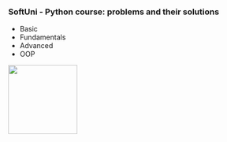### SoftUni - Python course: problems and their solutions 
- Basic
- Fundamentals
- Advanced
- OOP

<img src='https://quiz.softuni.bg/Content/images/softuni-wizard.png' height='140'>
